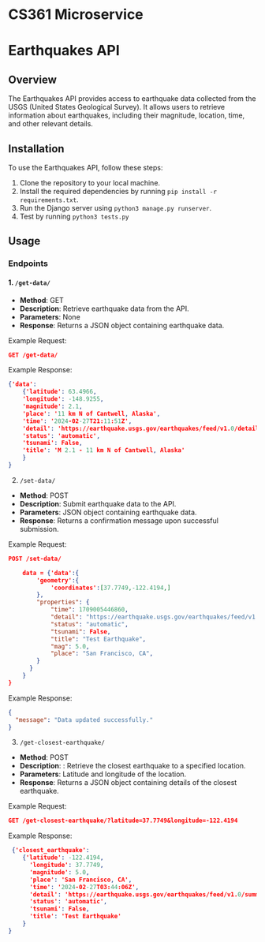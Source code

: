 # CS361 Microservice
# Earthquakes API

## Overview

The Earthquakes API provides access to earthquake data collected from the USGS (United States Geological Survey). It allows users to retrieve information about earthquakes, including their magnitude, location, time, and other relevant details.

## Installation

To use the Earthquakes API, follow these steps:

1. Clone the repository to your local machine.
2. Install the required dependencies by running `pip install -r requirements.txt`.
3. Run the Django server using `python3 manage.py runserver`.
4. Test by running `python3 tests.py`


## Usage

### Endpoints

#### 1. `/get-data/`

- **Method**: GET
- **Description**: Retrieve earthquake data from the API.
- **Parameters**: None
- **Response**: Returns a JSON object containing earthquake data.

Example Request:
```json
GET /get-data/
```
Example Response:
```json
{'data': 
    {'latitude': 63.4966, 
    'longitude': -148.9255, 
    'magnitude': 2.1, 
    'place': '11 km N of Cantwell, Alaska', 
    'time': '2024-02-27T21:11:51Z', 
    'detail': 'https://earthquake.usgs.gov/earthquakes/feed/v1.0/detail/ak0242o9qp77.geojson',
    'status': 'automatic', 
    'tsunami': False, 
    'title': 'M 2.1 - 11 km N of Cantwell, Alaska'
    }
}
```

2. `/set-data/`

- **Method**: POST
- **Description**: Submit earthquake data to the API.
- **Parameters**: JSON object containing earthquake data.
- **Response**:  Returns a confirmation message upon successful submission.

Example Request:

```json
POST /set-data/

    data = {'data':{
        'geometry':{
            'coordinates':[37.7749,-122.4194,]
        },
        "properties": {
            "time": 1709005446860,
            "detail": "https://earthquake.usgs.gov/earthquakes/feed/v1.0/summary/all_hour.geojson",
            "status": "automatic",
            "tsunami": False,
            "title": "Test Earthquake",
            "mag": 5.0,
            "place": "San Francisco, CA",
        }
      }
    }
}
```

Example Response:
```json
{
  "message": "Data updated successfully."
}

```


3. `/get-closest-earthquake/`

- **Method**: POST
- **Description**: : Retrieve the closest earthquake to a specified location.
- **Parameters**:  Latitude and longitude of the location.
- **Response**: Returns a JSON object containing details of the closest earthquake.

Example Request:
```json
GET /get-closest-earthquake/?latitude=37.7749&longitude=-122.4194
```

Example Response:
```json
 {'closest_earthquake': 
    {'latitude': -122.4194, 
      'longitude': 37.7749, 
      'magnitude': 5.0, 
      'place': 'San Francisco, CA', 
      'time': '2024-02-27T03:44:06Z', 
      'detail': 'https://earthquake.usgs.gov/earthquakes/feed/v1.0/summary/all_hour.geojson', 
      'status': 'automatic', 
      'tsunami': False, 
      'title': 'Test Earthquake'
    }
}
```

